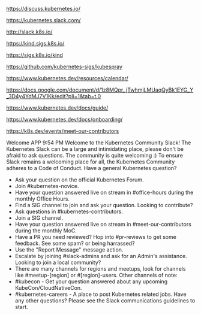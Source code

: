https://discuss.kubernetes.io/

https://kubernetes.slack.com/

http://slack.k8s.io/



https://kind.sigs.k8s.io/

https://sigs.k8s.io/kind


https://github.com/kubernetes-sigs/kubespray


https://www.kubernetes.dev/resources/calendar/

https://docs.google.com/document/d/1z8MQpr_jTwhmjLMUaqQyBk1EYG_Y_3D4y4YdMJ7V1Kk/edit?pli=1&tab=t.0

https://www.kubernetes.dev/docs/guide/

https://www.kubernetes.dev/docs/onboarding/

https://k8s.dev/events/meet-our-contributors



Welcome
APP  9:54 PM
Welcome to the Kubernetes Community Slack!
The Kubernetes Slack can be a large and intimidating place, please don't be afraid to ask questions. The community is quite welcoming :)
To ensure Slack remains a welcoming place for all, the Kubernetes Community adheres to a Code of Conduct.
Have a general Kubernetes question?
- Ask your question on the official Kubernetes Forum.
- Join #kubernetes-novice.
- Have your question answered live on stream in #office-hours during the monthly Office Hours.
- Find a  SIG channel to join and ask your question.
Looking to contribute?
- Ask questions in  #kubernetes-contributors.
- Join a SIG channel.
- Have your question answered live  on stream in #meet-our-contributors during the monthly MoC.
- Have a PR you need reviewed? Hop into #pr-reviews to get some feedback.
See some spam? or being harrassed?
- Use the "Report Message" message action.
- Escalate by joining #slack-admins and ask for an Admin's assistance.
Looking to join a local community?
- There are many channels for regions and meetups, look for channels like #meetup-[region] or #[region]-users.
Other channels of note:
- #kubecon - Get your question answered about any upcoming KubeCon/CloudNativeCon.
- #kubernetes-careers - A place to post Kubernetes related jobs.
Have any other questions? Please see the Slack communications guidelines to start.
